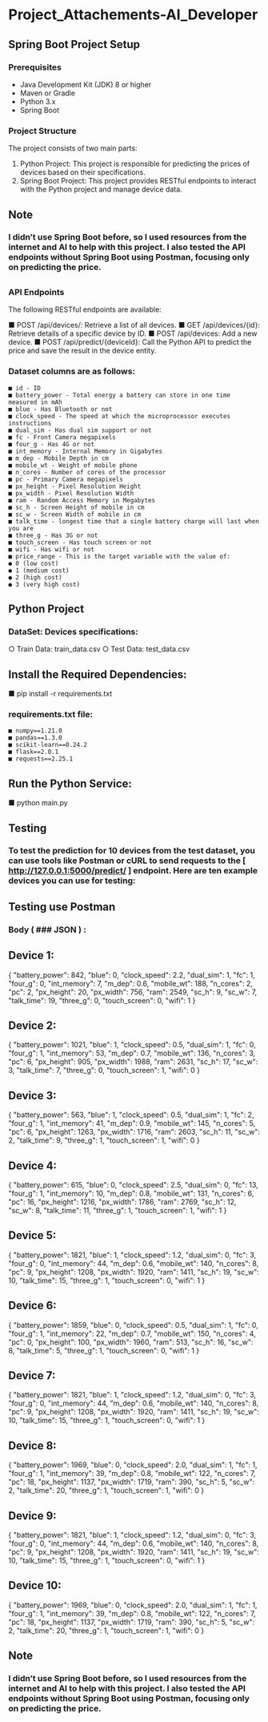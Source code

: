 # Project_Attachements-AI_Developer


## Spring Boot Project Setup

### Prerequisites
- Java Development Kit (JDK) 8 or higher
- Maven or Gradle
- Python 3.x
- Spring Boot

### Project Structure
The project consists of two main parts:
1. Python Project: This project is responsible for predicting the prices of devices based on their specifications.
2. Spring Boot Project: This project provides RESTful endpoints to interact with the Python project and manage device data.


## Note
### I didn’t use Spring Boot before, so I used resources from the internet and AI to help with this project. I also tested the API endpoints without Spring Boot using Postman, focusing only on predicting the price.

##

### API Endpoints
 The following RESTful endpoints are available:

   ■  POST /api/devices/: Retrieve a list of all devices.
   ■  GET /api/devices/{id}: Retrieve details of a specific device by ID.
   ■  POST /api/devices: Add a new device.
   ■  POST /api/predict/{deviceId}: Call the Python API to predict the price and save the result in the device entity.


### Dataset columns are as follows:
    ■ id - ID
    ■ battery_power - Total energy a battery can store in one time measured in mAh
    ■ blue - Has Bluetooth or not
    ■ clock_speed - The speed at which the microprocessor executes instructions
    ■ dual_sim - Has dual sim support or not
    ■ fc - Front Camera megapixels
    ■ four_g - Has 4G or not
    ■ int_memory - Internal Memory in Gigabytes
    ■ m_dep - Mobile Depth in cm
    ■ mobile_wt - Weight of mobile phone
    ■ n_cores - Number of cores of the processor
    ■ pc - Primary Camera megapixels
    ■ px_height - Pixel Resolution Height
    ■ px_width - Pixel Resolution Width
    ■ ram - Random Access Memory in Megabytes
    ■ sc_h - Screen Height of mobile in cm
    ■ sc_w - Screen Width of mobile in cm
    ■ talk_time - longest time that a single battery charge will last when you are
    ■ three_g - Has 3G or not
    ■ touch_screen - Has touch screen or not
    ■ wifi - Has wifi or not
    ■ price_range - This is the target variable with the value of:
    ● 0 (low cost)
    ● 1 (medium cost)
    ● 2 (high cost)
    ● 3 (very high cost)


## Python Project
 ### DataSet: Devices specifications:
  ○ Train Data: train_data.csv
  ○ Test Data: test_data.csv


## Install the Required Dependencies:
  ■ pip install -r requirements.txt
  ### requirements.txt file:
    ■ numpy==1.21.0
    ■ pandas==1.3.0
    ■ scikit-learn==0.24.2
    ■ flask==2.0.1
    ■ requests==2.25.1

## Run the Python Service:
■ python main.py

## Testing
### To test the prediction for 10 devices from the test dataset, you can use tools like Postman or cURL to send requests to the [ http://127.0.0.1:5000/predict/ ] endpoint. Here are ten example devices you can use for testing:
  ## Testing use Postman 
  ### Body (  ### JSON ) :
## Device 1:
{ "battery_power": 842, "blue": 0, "clock_speed": 2.2, "dual_sim": 1, "fc": 1, "four_g": 0, "int_memory": 7, "m_dep": 0.6, "mobile_wt": 188, "n_cores": 2, "pc": 2, "px_height": 20, "px_width": 756, "ram": 2549, "sc_h": 9, "sc_w": 7, "talk_time": 19, "three_g": 0, "touch_screen": 0, "wifi": 1 } 
## Device 2:
{ "battery_power": 1021, "blue": 1, "clock_speed": 0.5, "dual_sim": 1, "fc": 0, "four_g": 1, "int_memory": 53, "m_dep": 0.7, "mobile_wt": 136, "n_cores": 3, "pc": 6, "px_height": 905, "px_width": 1988, "ram": 2631, "sc_h": 17, "sc_w": 3, "talk_time": 7, "three_g": 0, "touch_screen": 1, "wifi": 0 } 
## Device 3:
{ "battery_power": 563, "blue": 1, "clock_speed": 0.5, "dual_sim": 1, "fc": 2, "four_g": 1, "int_memory": 41, "m_dep": 0.9, "mobile_wt": 145, "n_cores": 5, "pc": 6, "px_height": 1263, "px_width": 1716, "ram": 2603, "sc_h": 11, "sc_w": 2, "talk_time": 9, "three_g": 1, "touch_screen": 1, "wifi": 0 } 
## Device 4:
{ "battery_power": 615, "blue": 0, "clock_speed": 2.5, "dual_sim": 0, "fc": 13, "four_g": 1, "int_memory": 10, "m_dep": 0.8, "mobile_wt": 131, "n_cores": 6, "pc": 16, "px_height": 1216, "px_width": 1786, "ram": 2769, "sc_h": 12, "sc_w": 8, "talk_time": 11, "three_g": 1, "touch_screen": 1, "wifi": 1 } 
## Device 5:
{ "battery_power": 1821, "blue": 1, "clock_speed": 1.2, "dual_sim": 0, "fc": 3, "four_g": 0, "int_memory": 44, "m_dep": 0.6, "mobile_wt": 140, "n_cores": 8, "pc": 9, "px_height": 1208, "px_width": 1920, "ram": 1411, "sc_h": 19, "sc_w": 10, "talk_time": 15, "three_g": 1, "touch_screen": 0, "wifi": 1 } 
## Device 6:
{ "battery_power": 1859, "blue": 0, "clock_speed": 0.5, "dual_sim": 1, "fc": 0, "four_g": 1, "int_memory": 22, "m_dep": 0.7, "mobile_wt": 150, "n_cores": 4, "pc": 0, "px_height": 100, "px_width": 1960, "ram": 513, "sc_h": 16, "sc_w": 8, "talk_time": 5, "three_g": 1, "touch_screen": 0, "wifi": 1 } 
## Device 7:
{ "battery_power": 1821, "blue": 1, "clock_speed": 1.2, "dual_sim": 0, "fc": 3, "four_g": 0, "int_memory": 44, "m_dep": 0.6, "mobile_wt": 140, "n_cores": 8, "pc": 9, "px_height": 1208, "px_width": 1920, "ram": 1411, "sc_h": 19, "sc_w": 10, "talk_time": 15, "three_g": 1, "touch_screen": 0, "wifi": 1 } 
## Device 8:
{ "battery_power": 1969, "blue": 0, "clock_speed": 2.0, "dual_sim": 1, "fc": 1, "four_g": 1, "int_memory": 39, "m_dep": 0.8, "mobile_wt": 122, "n_cores": 7, "pc": 18, "px_height": 1137, "px_width": 1719, "ram": 390, "sc_h": 5, "sc_w": 2, "talk_time": 20, "three_g": 1, "touch_screen": 1, "wifi": 0 } 
## Device 9:
{ "battery_power": 1821, "blue": 1, "clock_speed": 1.2, "dual_sim": 0, "fc": 3, "four_g": 0, "int_memory": 44, "m_dep": 0.6, "mobile_wt": 140, "n_cores": 8, "pc": 9, "px_height": 1208, "px_width": 1920, "ram": 1411, "sc_h": 19, "sc_w": 10, "talk_time": 15, "three_g": 1, "touch_screen": 0, "wifi": 1 } 
## Device 10:
{ "battery_power": 1969, "blue": 0, "clock_speed": 2.0, "dual_sim": 1, "fc": 1, "four_g": 1, "int_memory": 39, "m_dep": 0.8, "mobile_wt": 122, "n_cores": 7, "pc": 18, "px_height": 1137, "px_width": 1719, "ram": 390, "sc_h": 5, "sc_w": 2, "talk_time": 20, "three_g": 1, "touch_screen": 1, "wifi": 0 }


## Note
### I didn’t use Spring Boot before, so I used resources from the internet and AI to help with this project. I also tested the API endpoints without Spring Boot using Postman, focusing only on predicting the price.
